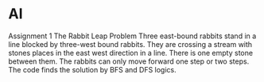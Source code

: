# AI
Assignment 1  The Rabbit Leap Problem  Three east-bound rabbits stand in a line blocked by three-west bound rabbits.  They are crossing a stream with stones places in the east west direction in a line. There is one empty stone between them.  The rabbits can only move forward one step or two steps. The code finds the solution by BFS and DFS logics.

